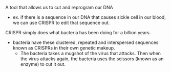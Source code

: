 
A tool that allows us to cut and reprogram our DNA
- ex. if there is a sequence in our DNA that causes sickle cell in our blood, we can use CRISPR to edit that sequence out.

CRISPR simply does what bacteria has been doing for a billion years.
- bacteria have these clustered, repeated and interspersed sequences known as CRISPRs in their own genetic makeup.
	- The bacteria takes a mugshot of the virus that attacks. Then when the virus attacks again, the bacteria uses the scissors (known as an enzyme) to cut it out.
